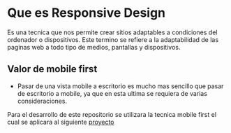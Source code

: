 # Que es Responsive Design

Es una tecnica que nos permite crear sitios adaptables a condiciones del ordenador o dispositivos. Este termino se refiere a la adaptabilidad de las paginas web a todo tipo de medios, pantallas y dispositivos.

## Valor de mobile first 
- Pasar de una vista mobile a escritorio es mucho mas sencillo que pasar de escritorio a mobile, ya que en esta ultima se requiera de varias consideraciones.

Para el desarrollo de este repositorio se utilizara la tecnica mobile first el cual se aplicara al siguiente [proyecto](https://www.figma.com/proto/sMmlQaZldfDcLERYYWe6h4/Bata-Bit?node-id=44%3A594&scaling=scale-down)